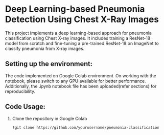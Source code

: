 # Deep Learning-based Pneumonia Detection Using Chest X-Ray Images
This project implements a deep learning-based approach for pneumonia classification using Chest X-ray images. It includes training a ResNet-18 model from scratch and fine-tuning a pre-trained ResNet-18 on ImageNet to classify pneumonia from X-ray images.

## Setting up the environment:
The code implemented on Google Colab environment. On working with the notebook, please switch to any GPU available for better performance. Additionally, the .ipynb notebook file has been uploaded(refer sections) for reproducibility.

## Code Usage:
1. Clone the repository in Google Colab
   ```bash
   !git clone https://github.com/yourusername/pneumonia-classification.git 
